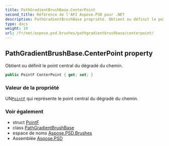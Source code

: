```yaml
---
title: PathGradientBrushBase.CenterPoint
second_title: Référence de l'API Aspose.PSD pour .NET
description: PathGradientBrushBase propriété. Obtient ou définit le point central du dégradé du chemin.
type: docs
weight: 10
url: /fr/net/aspose.psd.brushes/pathgradientbrushbase/centerpoint/
---
```

## PathGradientBrushBase.CenterPoint property

Obtient ou définit le point central du dégradé du chemin.

```csharp
public PointF CenterPoint { get; set; }
```

### Valeur de la propriété

UN[`PointF`](../../../aspose.psd/pointf/) qui représente le point central du dégradé du chemin.

### Voir également

* struct [PointF](../../../aspose.psd/pointf/)
* class [PathGradientBrushBase](../)
* espace de noms [Aspose.PSD.Brushes](../../pathgradientbrushbase/)
* Assemblée [Aspose.PSD](../../../)


